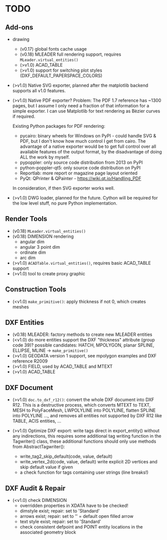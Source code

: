 TODO
====
 
Add-ons
-------

- drawing
    - (v0.17) global fonts cache usage
    - (v0.18) MLEADER full rendering support, requires `MLeader.virtual_entities()`
    - (>v1.0) ACAD_TABLE
    - (>v1.0) support for switching plot styles (DXF_DEFAULT_PAPERSPACE_COLORS)
  
- (>v1.0) Native SVG exporter, planned after the matplotlib backend supports 
  all v1.0 features. 

- (>v1.0) Native PDF exporter? Problem: The PDF 1.7 reference has ~1300 pages, 
  but I assume I only need a fraction of that information for a simple exporter. 
  I can use Matplotlib for text rendering as Bèzier curves if required.  
  
  Existing Python packages for PDF rendering: 
  - pycairo: binary wheels for Windows on PyPI - could handle SVG & PDF, but I 
    don't know how much control I get from cairo. The advantage of a native 
    exporter would be to get full control over all available features of the 
    output format, by the disadvantage of doing ALL the work by myself.
  - pypoppler: only source code distribution from 2013 on PyPI
  - python-poppler-qt5: only source code distribution on PyPI
  - Reportlab: more report or magazine page layout oriented
  - PyQt: QPrinter & QPainter - https://wiki.qt.io/Handling_PDF
  
  In consideration, if then SVG exporter works well.
    
- (>v1.0) DWG loader, planned for the future. Cython will be required for the 
  low level stuff, no pure Python implementation.

Render Tools
------------

- (v0.18) `MLeader.virtual_entities()`
- (v0.18) DIMENSION rendering
    - angular dim
    - angular 3 point dim
    - ordinate dim
    - arc dim
- (>v1.0) `ACADTable.virtual_entities()`, requires basic ACAD_TABLE support
- (>v1.0) tool to create proxy graphic 

Construction Tools
------------------

- (<v1.0) `make_primitive()`: apply thickness if not 0, which creates meshes 

DXF Entities
------------

- (v0.18) MLEADER: factory methods to create new MLEADER entities
- (<v1.0) do more entities support the DXF "thickness" attribute (group code 39)?
  possible candidates: HATCH, MPOLYGON, planar SPLINE, ELLIPSE, MLINE 
  -> `make_primitive()` 
- (>v1.0) GEODATA version 1 support, see mpolygon examples and DXF reference R2009
- (>v1.0) FIELD, used by ACAD_TABLE and MTEXT
- (>v1.0) ACAD_TABLE

DXF Document
------------

- (>v1.0) `doc.to_dxf_r12()`: convert the whole DXF document into DXF R12. 
  This is a destructive process, which converts MTEXT to TEXT, 
  MESH to PolyFaceMesh, LWPOLYLINE into POLYLINE, flatten SPLINE into 
  POLYLINE ..., and removes all entities not supported by DXF R12 
  like TABLE, ACIS entities, ...
  
- (>v1.0) Optimize DXF export: write tags direct in export_entity() 
  without any indirections, this requires some additional tag writing 
  function in the Tagwriter() class, these additional functions should only use 
  methods from AbstractTagwriter():
  - write_tag2_skip_default(code, value, default)
  - write_vertex_2d(code, value, default) write explicit 2D vertices and 
    skip default value if given
  - a check function for tags containing user strings (line breaks!)
  
DXF Audit & Repair
------------------

- (<v1.0) check DIMENSION
  - overridden properties in XDATA have to be checked!
  - dimstyle exist; repair: set to 'Standard'
  - arrows exist; repair: set to '' = default open filled arrow
  - text style exist; repair: set to 'Standard'
  - check consistent defpoint and POINT entity locations in the associated 
    geometry block 
